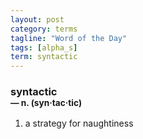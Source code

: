 ```yaml
---
layout: post
category: terms
tagline: "Word of the Day"
tags: [alpha_s]
term: syntactic
---
```


<h3>syntactic<br/> <small>&mdash; n. (syn<span>&middot;</span>tac<span>&middot;</span>tic)</small></h3>
<p><ol>
<li>a strategy for naughtiness</li>
</ol></p>
